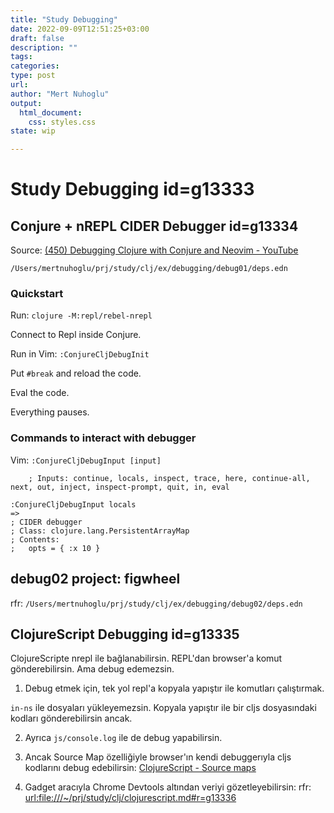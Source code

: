 ```yaml
---
title: "Study Debugging"
date: 2022-09-09T12:51:25+03:00 
draft: false
description: ""
tags:
categories: 
type: post
url:
author: "Mert Nuhoglu"
output:
  html_document:
    css: styles.css
state: wip

---
```


# Study Debugging id=g13333

## Conjure + nREPL CIDER Debugger id=g13334

Source: [(450) Debugging Clojure with Conjure and Neovim - YouTube](https://www.youtube.com/watch?v=uP9iSEh7dxg)

`/Users/mertnuhoglu/prj/study/clj/ex/debugging/debug01/deps.edn`

### Quickstart

Run: `clojure -M:repl/rebel-nrepl`

Connect to Repl inside Conjure.

Run in Vim: `:ConjureCljDebugInit`

Put `#break` and reload the code.

Eval the code.

Everything pauses.

### Commands to interact with debugger

Vim: `:ConjureCljDebugInput [input]`

		; Inputs: continue, locals, inspect, trace, here, continue-all, next, out, inject, inspect-prompt, quit, in, eval

```
:ConjureCljDebugInput locals
=>
; CIDER debugger
; Class: clojure.lang.PersistentArrayMap
; Contents: 
;   opts = { :x 10 }
```

## debug02 project: figwheel 

rfr: `/Users/mertnuhoglu/prj/study/clj/ex/debugging/debug02/deps.edn`

## ClojureScript Debugging id=g13335

ClojureScripte nrepl ile bağlanabilirsin. REPL'dan browser'a komut gönderebilirsin. Ama debug edemezsin.

1. Debug etmek için, tek yol repl'a kopyala yapıştır ile komutları çalıştırmak.

`in-ns` ile dosyaları yükleyemezsin. Kopyala yapıştır ile bir cljs dosyasındaki kodları gönderebilirsin ancak.

2. Ayrıca `js/console.log` ile de debug yapabilirsin.

3. Ancak Source Map özelliğiyle browser'ın kendi debuggerıyla cljs kodlarını debug edebilirsin: [ClojureScript - Source maps](https://clojurescript.org/reference/source-maps)

4. Gadget aracıyla Chrome Devtools altından veriyi gözetleyebilirsin: rfr: <url:file:///~/prj/study/clj/clojurescript.md#r=g13336>


